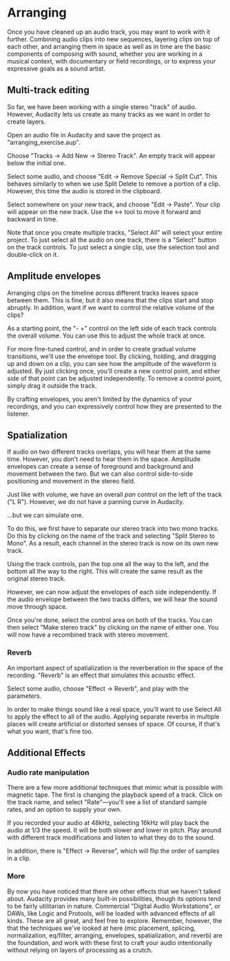 # Arranging

Once you have cleaned up an audio track, you may want to work with it further. Combining audio clips into new sequences, layering clips on top of each other, and arranging them in space as well as in time are the basic components of composing with sound, whether you are working in a musical context, with documentary or field recordings, or to express your expressive goals as a sound artist.

## Multi-track editing

So far, we have been working with a single stereo "track" of audio. However, Audacity lets us create as many tracks as we want in order to create layers.

Open an audio file in Audacity and save the project as "arranging_exercise.aup".

Choose "Tracks → Add New → Stereo Track". An empty track will appear below the initial one.

Select some audio, and choose "Edit → Remove Special → Split Cut". This behaves similarly to when we use Split Delete to remove a portion of a clip. However, this time the audio is stored in the clipboard.

Select somewhere on your new track, and choose "Edit → Paste". Your clip will appear on the new track. Use the <-> tool to move it forward and backward in time.

Note that once you create multiple tracks, "Select All" will select your entire project. To just select all the audio on one track, there is a "Select" button on the track controls. To just select a single clip, use the selection tool and double-click on it.

## Amplitude envelopes

Arranging clips on the timeline across different tracks leaves space between them. This is fine, but it also means that the clips start and stop abruptly. In addition, want if we want to control the relative volume of the clips?

As a starting point, the "- +" control on the left side of each track controls the overall volume. You can use this to adjust the whole track at once.

For more fine-tuned control, and in order to create gradual volume transitions, we'll use the envelope tool. By clicking, holding, and dragging up and down on a clip, you can see how the amplitude of the waveform is adjusted. By just clicking once, you'll create a new control point, and either side of that point can be adjusted independently. To remove a control point, simply drag it outside the track.

By crafting envelopes, you aren't limited by the dynamics of your recordings, and you can expressively control how they are presented to the listener.


## Spatialization

If audio on two different tracks overlaps, you will hear them at the same time. However, you don't need to hear them in the space. Amplitude envelopes can create a sense of foreground and background and movement between the two. But we can also control side-to-side positioning and movement in the stereo field.

Just like with volume, we have an overall _pan_ control on the left of the track ("L R"). However, we do not have a panning curve in Audacity.

...but we can simulate one.

To do this, we first have to separate our stereo track into two mono tracks. Do this by clicking on the name of the track and selecting "Split Stereo to Mono". As a result, each channel in the stereo track is now on its own new track.

Using the track controls, pan the top one all the way to the left, and the bottom all the way to the right. This will create the same result as the original stereo track.

However, we can now adjust the envelopes of each side independently. If the audio envelope between the two tracks differs, we will hear the sound move through space. <!-- show extreme fade example -->

Once you're done, select the control area on both of the tracks. You can then select "Make stereo track" by clicking on the name of either one. You will now have a recombined track with stereo movement.


### Reverb

An important aspect of spatialization is the reverberation in the space of the recording. "Reverb" is an effect that simulates this acoustic effect.

Select some audio, choose "Effect → Reverb", and play with the parameters.

In order to make things sound like a real space, you'll want to use Select All to apply the effect to all of the audio. Applying separate reverbs in multiple places will create artificial or distorted senses of space. Of course, if that's what you want, that's fine too.

<!--
bonus: how is analog reverb produced?
(reverb rooms, springs, plates, etc)
-->


## Additional Effects


### Audio rate manipulation

There are a few more additional techniques that mimic what is possible with magnetic tape. The first is changing the playback speed of a track. Click on the track name, and select "Rate"—you'll see a list of standard sample rates, and an option to supply your own.

If you recorded your audio at 48kHz, selecting 16kHz will play back the audio at 1/3 the speed. It will be both slower and lower in pitch. Play around with different track modifications and listen to what they do to the sound.

In addition, there is "Effect → Reverse", which will flip the order of samples in a clip.


### More

By now you have noticed that there are other effects that we haven't talked about. Audacity provides many built-in possibilities, though its options tend to be fairly utilitarian in nature. Commercial "Digital Audio Workstations", or DAWs, like Logic and Protools, will be loaded with advanced effects of all kinds. These are all great, and feel free to explore. Remember, however, the that the techniques we've looked at here (mic placement, splicing, normalization, eq/filter, arranging, envelopes, spatialization, and reverb) are the foundation, and work with these first to craft your audio intentionally without relying on layers of processing as a crutch.
